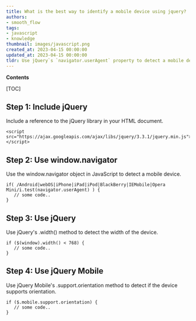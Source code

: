 ```yaml
---
title: What is the best way to identify a mobile device using jquery?
authors:
- smooth_flow
tags:
- javascript
- knowledge
thumbnail: images/javascript.png
created_at: 2023-04-15 00:00:00
updated_at: 2023-04-15 00:00:00
tldr: Use jQuery`s `navigator.userAgent` property to detect a mobile device.
---
```


**Contents**

[TOC]

## Step 1: Include jQuery

Include a reference to the jQuery library in your HTML document.

```
<script src="https://ajax.googleapis.com/ajax/libs/jquery/3.3.1/jquery.min.js"></script>
```

## Step 2: Use window.navigator

Use the window.navigator object in JavaScript to detect a mobile device.

```
if( /Android|webOS|iPhone|iPad|iPod|BlackBerry|IEMobile|Opera Mini/i.test(navigator.userAgent) ) {
   // some code..
}
```

## Step 3: Use jQuery

Use jQuery's .width() method to detect the width of the device.

```
if ($(window).width() < 768) {
   // some code..
}
```

## Step 4: Use jQuery Mobile

Use jQuery Mobile's .support.orientation method to detect if the device supports orientation.

```
if ($.mobile.support.orientation) {
   // some code..
}
```
